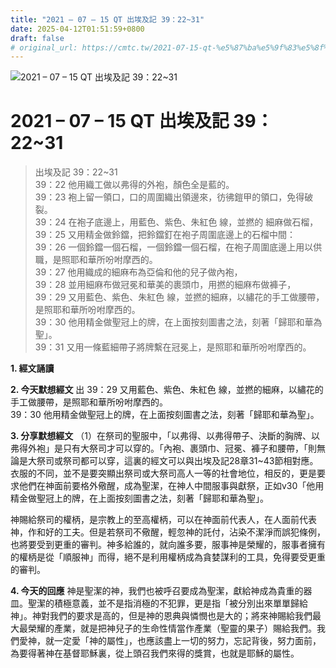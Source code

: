 ```yaml
---
title: "2021 – 07 – 15 QT 出埃及記 39：22~31"
date: 2025-04-12T01:51:59+0800
draft: false
# original_url: https://cmtc.tw/2021-07-15-qt-%e5%87%ba%e5%9f%83%e5%8f%8a%e8%a8%98-39%ef%bc%9a2231
---
```


![2021 – 07 – 15 QT 出埃及記 39：22\~31](/images/qt.jpg   "2021 – 07 – 15 QT 出埃及記 39：22\~31")

# 2021 – 07 – 15 QT 出埃及記 39：22\~31

> 出埃及記 39：22\~31  
> 39：22 他用織工做以弗得的外袍，顏色全是藍的。  
> 39：23 袍上留一領口，口的周圍織出領邊來，彷彿鎧甲的領口，免得破裂。  
> 39：24 在袍子底邊上，用藍色、紫色、朱紅色 線，並撚的 細麻做石榴，  
> 39：25 又用精金做鈴鐺，把鈴鐺釘在袍子周圍底邊上的石榴中間：  
> 39：26 一個鈴鐺一個石榴，一個鈴鐺一個石榴，在袍子周圍底邊上用以供職，是照耶和華所吩咐摩西的。  
> 39：27 他用織成的細麻布為亞倫和他的兒子做內袍，  
> 39：28 並用細麻布做冠冕和華美的裹頭巾，用撚的細麻布做褲子，  
> 39：29 又用藍色、紫色、朱紅色 線，並撚的細麻，以繡花的手工做腰帶，是照耶和華所吩咐摩西的。  
> 39：30 他用精金做聖冠上的牌，在上面按刻圖書之法，刻著「歸耶和華為聖」。  
> 39：31 又用一條藍細帶子將牌繫在冠冕上，是照耶和華所吩咐摩西的。

**1. 經文誦讀**

**2.  今天默想經文**
出 39：29 又用藍色、紫色、朱紅色 線，並撚的細麻，以繡花的手工做腰帶，是照耶和華所吩咐摩西的。  
39：30 他用精金做聖冠上的牌，在上面按刻圖書之法，刻著「歸耶和華為聖」。

**3. 分享默想經文**
（1）在祭司的聖服中，「以弗得、以弗得帶子、決斷的胸牌、以弗得外袍」是只有大祭司才可以穿的。「內袍、裹頭巾、冠冕、褲子和腰帶，「則無論是大祭司或祭司都可以穿，這裏的經文可以與出埃及記28章31\~43節相對應。衣服的不同，並不是要突顯出祭司或大祭司高人一等的社會地位，相反的，更是要求他們在神面前要格外儆醒，成為聖潔，在神人中間服事與獻祭，正如v30「他用精金做聖冠上的牌，在上面按刻圖書之法，刻著「歸耶和華為聖」。

神賜給祭司的權柄，是宗教上的至高權柄，可以在神面前代表人，在人面前代表神，作和好的工夫。但是若祭司不儆醒，輕忽神的託付，沾染不潔淨而誤犯條例，也將要受到更重的審判。神多給誰的，就向誰多要，服事神是榮耀的，服事者擁有的權柄是從「順服神」而得，絕不是利用權柄成為貪婪謀利的工具，免得要受更重的審判。

**4. 今天的回應**
神是聖潔的神，我們也被呼召要成為聖潔，獻給神成為貴重的器皿。聖潔的積極意義，並不是指消極的不犯罪，更是指「被分別出來單單歸給神」。神對我們的要求是高的，但是神的恩典與憐憫也是大的；將來神賜給我們最大最榮耀的產業，就是把神兒子的生命性情當作產業（聖靈的果子）賜給我們。我們愛神，就一定愛「神的屬性」，也應該盡上一切的努力，忘記背後，努力面前，為要得著神在基督耶穌裏，從上頭召我們來得的獎賞，也就是耶穌的屬性。
